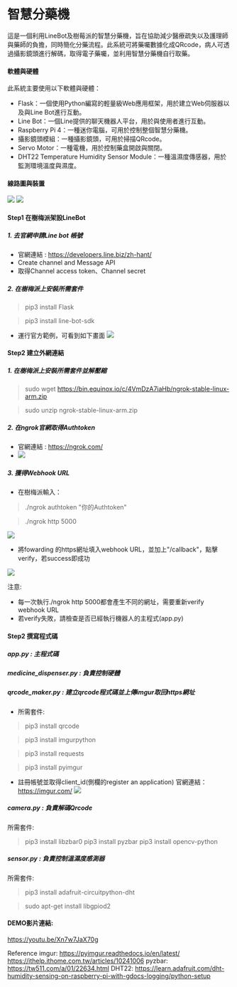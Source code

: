 # 智慧分藥機

這是一個利用LineBot及樹莓派的智慧分藥機，旨在協助減少醫療疏失以及護理師與藥師的負擔，同時簡化分藥流程。此系統可將藥囑數據化成QRcode，病人可透過攝影鏡頭進行解碼，取得電子藥囑，並利用智慧分藥機自行取藥。


#### 軟體與硬體

此系統主要使用以下軟體與硬體：

- Flask：一個使用Python編寫的輕量級Web應用框架，用於建立Web伺服器以及與Line Bot進行互動。
- Line Bot：一個Line提供的聊天機器人平台，用於與使用者進行互動。
- Raspberry Pi 4：一種迷你電腦，可用於控制整個智慧分藥機。
- 攝影鏡頭模組：一種攝影鏡頭，可用於掃描QRcode。
- Servo Motor：一種電機，用於控制藥盒開啟與關閉。
- DHT22 Temperature Humidity Sensor Module：一種溫濕度傳感器，用於監測環境溫度與濕度。

#### 線路圖與裝置
![](https://i.imgur.com/lGm3PFZ.png)
![](https://i.imgur.com/qneD1jx.jpg)


#### Step1 在樹梅派架設LineBot
##### 1. 去官網申請Line bot 帳號
- 官網連結 : https://developers.line.biz/zh-hant/
- Create channel and Message API
- 取得Channel access token、Channel secret
##### 2. 在樹梅派上安裝所需套件
>pip3 install Flask

>pip3 install line-bot-sdk

- 運行官方範例，可看到如下畫面
![](https://i.imgur.com/8o75Kiq.png)

#### Step2 建立外網連結
##### 1. 在樹梅派上安裝所需套件並解壓縮

>sudo wget https://bin.equinox.io/c/4VmDzA7iaHb/ngrok-stable-linux-arm.zip

>sudo unzip ngrok-stable-linux-arm.zip

##### 2. 在ngrok官網取得Authtoken
- 官網連結 : https://ngrok.com/
- ![](https://i.imgur.com/zRksulZ.png)

##### 3. 獲得Webhook URL
- 在樹梅派輸入：
>./ngrok authtoken "你的Authtoken"

>./ngrok http 5000

![](https://i.imgur.com/iUKZQB1.jpg)
- 將fowarding 的https網址填入webhook URL，並加上"/callback"，點擊verify，若success即成功

![](https://i.imgur.com/sVwekl1.jpg)

注意:
- 每一次執行./ngrok http 5000都會產生不同的網址，需要重新verify webhook URL
- 若verify失敗，請檢查是否已經執行機器人的主程式(app.py)

#### Step2 撰寫程式碼

##### app.py : 主程式碼
##### medicine_dispenser.py : 負責控制硬體
##### qrcode_maker.py : 建立qrcode程式碼並上傳imgur取回https網址
- 所需套件:
> pip3 install qrcode

> pip3 install imgurpython

> pip3 install requests

> pip3 install pyimgur
- 註冊帳號並取得client_id(側欄的register an application)
官網連結：https://imgur.com/
![](https://i.imgur.com/4WgFndE.png)

##### camera.py : 負責解碼Qrcode
所需套件:
> pip3 install libzbar0
> pip3 install pyzbar
> pip3 install opencv-python

##### sensor.py : 負責控制溫濕度感測器
所需套件:
>pip3 install adafruit-circuitpython-dht

>sudo apt-get install libgpiod2

#### DEMO影片連結:
https://youtu.be/Xn7w7JaX70g


Reference
imgur:
https://pyimgur.readthedocs.io/en/latest/
https://ithelp.ithome.com.tw/articles/10241006
pyzbar:
https://tw511.com/a/01/22634.html
DHT22:
https://learn.adafruit.com/dht-humidity-sensing-on-raspberry-pi-with-gdocs-logging/python-setup

